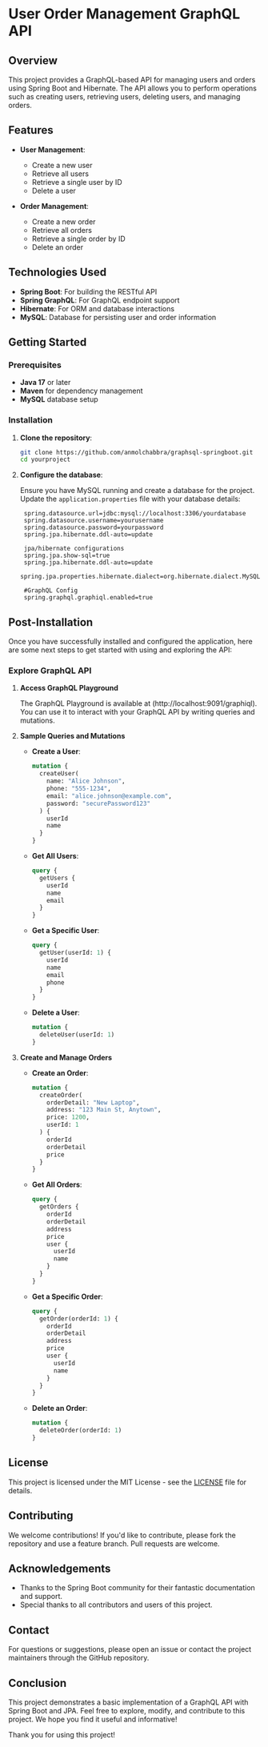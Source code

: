 # User Order Management GraphQL API

## Overview

This project provides a GraphQL-based API for managing users and orders using Spring Boot and Hibernate. The API allows you to perform operations such as creating users, retrieving users, deleting users, and managing orders.

## Features

- **User Management**:
  - Create a new user
  - Retrieve all users
  - Retrieve a single user by ID
  - Delete a user

- **Order Management**:
  - Create a new order
  - Retrieve all orders
  - Retrieve a single order by ID
  - Delete an order

## Technologies Used

- **Spring Boot**: For building the RESTful API
- **Spring GraphQL**: For GraphQL endpoint support
- **Hibernate**: For ORM and database interactions
- **MySQL**: Database for persisting user and order information

## Getting Started

### Prerequisites

- **Java 17** or later
- **Maven** for dependency management
- **MySQL** database setup

### Installation

1. **Clone the repository**:

    ```bash
    git clone https://github.com/anmolchabbra/graphsql-springboot.git
    cd yourproject
    ```

2. **Configure the database**:

   Ensure you have MySQL running and create a database for the project. Update the `application.properties` file with your database details:

   ```properties
    spring.datasource.url=jdbc:mysql://localhost:3306/yourdatabase
    spring.datasource.username=yourusername
    spring.datasource.password=yourpassword
    spring.jpa.hibernate.ddl-auto=update
   
    jpa/hibernate configurations
    spring.jpa.show-sql=true
    spring.jpa.hibernate.ddl-auto=update
    spring.jpa.properties.hibernate.dialect=org.hibernate.dialect.MySQLDialect
    
    #GraphQL Config
    spring.graphql.graphiql.enabled=true
   
## Post-Installation

Once you have successfully installed and configured the application, here are some next steps to get started with using and exploring the API:

### Explore GraphQL API

1. **Access GraphQL Playground**

   The GraphQL Playground is available at (http://localhost:9091/graphiql). You can use it to interact with your GraphQL API by writing queries and mutations.

2. **Sample Queries and Mutations**

   - **Create a User**:

     ```graphql
     mutation {
       createUser(
         name: "Alice Johnson", 
         phone: "555-1234", 
         email: "alice.johnson@example.com", 
         password: "securePassword123"
       ) {
         userId
         name
       }
     }
     ```

   - **Get All Users**:

     ```graphql
     query {
       getUsers {
         userId
         name
         email
       }
     }
     ```

   - **Get a Specific User**:

     ```graphql
     query {
       getUser(userId: 1) {
         userId
         name
         email
         phone
       }
     }
     ```

   - **Delete a User**:

     ```graphql
     mutation {
       deleteUser(userId: 1)
     }
     ```

3. **Create and Manage Orders**

   - **Create an Order**:

     ```graphql
     mutation {
       createOrder(
         orderDetail: "New Laptop", 
         address: "123 Main St, Anytown", 
         price: 1200, 
         userId: 1
       ) {
         orderId
         orderDetail
         price
       }
     }
     ```

   - **Get All Orders**:

     ```graphql
     query {
       getOrders {
         orderId
         orderDetail
         address
         price
         user {
           userId
           name
         }
       }
     }
     ```

   - **Get a Specific Order**:

     ```graphql
     query {
       getOrder(orderId: 1) {
         orderId
         orderDetail
         address
         price
         user {
           userId
           name
         }
       }
     }
     ```

   - **Delete an Order**:

     ```graphql
     mutation {
       deleteOrder(orderId: 1)
     }
     ```

## License

This project is licensed under the MIT License - see the [LICENSE](LICENSE) file for details.

## Contributing

We welcome contributions! If you'd like to contribute, please fork the repository and use a feature branch. Pull requests are welcome.

## Acknowledgements

- Thanks to the Spring Boot community for their fantastic documentation and support.
- Special thanks to all contributors and users of this project.

## Contact

For questions or suggestions, please open an issue or contact the project maintainers through the GitHub repository.

## Conclusion

This project demonstrates a basic implementation of a GraphQL API with Spring Boot and JPA. Feel free to explore, modify, and contribute to this project. We hope you find it useful and informative!

Thank you for using this project!


